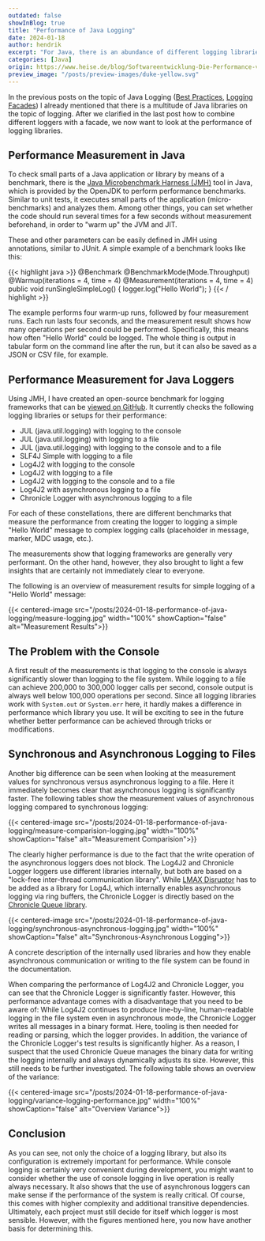 ```yaml
---
outdated: false
showInBlog: true
title: "Performance of Java Logging"
date: 2024-01-18
author: hendrik
excerpt: "For Java, there is an abundance of different logging libraries and possibilities to output log messages. But which of them are really performant?"
categories: [Java]
origin: https://www.heise.de/blog/Softwareentwicklung-Die-Performance-von-Java-Logging-9278737.html
preview_image: "/posts/preview-images/duke-yellow.svg"
---
```


In the previous posts on the topic of Java Logging ([Best Practices](https://open-elements.com/posts/2023/02/07/best-practices-and-anti-pattern-for-logging-in-java-and-other-languages/), [Logging Facades](https://open-elements.com/posts/2023/06/22/logging-facades-for-java/)) I already mentioned that there is a multitude of Java libraries on the topic of logging.
After we clarified in the last post how to combine different loggers with a facade, we now want to look at the performance of logging libraries.

## Performance Measurement in Java

To check small parts of a Java application or library by means of a benchmark, there is the [Java Microbenchmark Harness (JMH)](https://github.com/openjdk/jmh) tool in Java, which is provided by the OpenJDK to perform performance benchmarks.
Similar to unit tests, it executes small parts of the application (micro-benchmarks) and analyzes them.
Among other things, you can set whether the code should run several times for a few seconds without measurement beforehand, in order to "warm up" the JVM and JIT.

These and other parameters can be easily defined in JMH using annotations, similar to JUnit.
A simple example of a benchmark looks like this:

{{< highlight java >}}
@Benchmark
@BenchmarkMode(Mode.Throughput)
@Warmup(iterations = 4, time = 4)
@Measurement(iterations = 4, time = 4)
public void runSingleSimpleLog() {
    logger.log("Hello World");
}
{{< / highlight >}}

The example performs four warm-up runs, followed by four measurement runs.
Each run lasts four seconds, and the measurement result shows how many operations per second could be performed.
Specifically, this means how often "Hello World" could be logged.
The whole thing is output in tabular form on the command line after the run, but it can also be saved as a JSON or CSV file, for example.

## Performance Measurement for Java Loggers

Using JMH, I have created an open-source benchmark for logging frameworks that can be [viewed on GitHub](https://github.com/OpenElements/java-logger-benchmark).
It currently checks the following logging libraries or setups for their performance:

* JUL (java.util.logging) with logging to the console
* JUL (java.util.logging) with logging to a file
* JUL (java.util.logging) with logging to the console and to a file
* SLF4J Simple with logging to a file
* Log4J2 with logging to the console
* Log4J2 with logging to a file
* Log4J2 with logging to the console and to a file
* Log4J2 with asynchronous logging to a file
* Chronicle Logger with asynchronous logging to a file

For each of these constellations, there are different benchmarks that measure the performance from creating the logger to logging a simple "Hello World" message to complex logging calls (placeholder in message, marker, MDC usage, etc.).

The measurements show that logging frameworks are generally very performant.
On the other hand, however, they also brought to light a few insights that are certainly not immediately clear to everyone.

The following is an overview of measurement results for simple logging of a "Hello World" message:

{{< centered-image src="/posts/2024-01-18-performance-of-java-logging/measure-logging.jpg" width="100%" showCaption="false" alt="Measurement Results">}}

## The Problem with the Console

A first result of the measurements is that logging to the console is always significantly slower than logging to the file system.
While logging to a file can achieve 200,000 to 300,000 logger calls per second, console output is always well below 100,000 operations per second.
Since all logging libraries work with `System.out` or `System.err` here, it hardly makes a difference in performance which library you use.
It will be exciting to see in the future whether better performance can be achieved through tricks or modifications.

## Synchronous and Asynchronous Logging to Files

Another big difference can be seen when looking at the measurement values for synchronous versus asynchronous logging to a file.
Here it immediately becomes clear that asynchronous logging is significantly faster.
The following tables show the measurement values of asynchronous logging compared to synchronous logging:

{{< centered-image src="/posts/2024-01-18-performance-of-java-logging/measure-comparision-logging.jpg" width="100%" showCaption="false" alt="Measurement Comparision">}}

The clearly higher performance is due to the fact that the write operation of the asynchronous loggers does not block.
The Log4J2 and Chronicle Logger loggers use different libraries internally, but both are based on a "lock-free inter-thread communication library".
While [LMAX Disruptor](https://github.com/LMAX-Exchange/disruptor) has to be added as a library for Log4J, which internally enables asynchronous logging via ring buffers, the Chronicle Logger is directly based on the [Chronicle Queue library](https://github.com/OpenHFT/Chronicle-Queue).

{{< centered-image src="/posts/2024-01-18-performance-of-java-logging/synchronous-asynchronous-logging.jpg" width="100%" showCaption="false" alt="Synchronous-Asynchronous Logging">}}

A concrete description of the internally used libraries and how they enable asynchronous communication or writing to the file system can be found in the documentation.

When comparing the performance of Log4J2 and Chronicle Logger, you can see that the Chronicle Logger is significantly faster.
However, this performance advantage comes with a disadvantage that you need to be aware of: While Log4J2 continues to produce line-by-line, human-readable logging in the file system even in asynchronous mode, the Chronicle Logger writes all messages in a binary format.
Here, tooling is then needed for reading or parsing, which the logger provides.
In addition, the variance of the Chronicle Logger's test results is significantly higher.
As a reason, I suspect that the used Chronicle Queue manages the binary data for writing the logging internally and always dynamically adjusts its size.
However, this still needs to be further investigated.
The following table shows an overview of the variance:

{{< centered-image src="/posts/2024-01-18-performance-of-java-logging/variance-logging-performance.jpg" width="100%" showCaption="false" alt="Overview Variance">}}

## Conclusion

As you can see, not only the choice of a logging library, but also its configuration is extremely important for performance.
While console logging is certainly very convenient during development, you might want to consider whether the use of console logging in live operation is really always necessary.
It also shows that the use of asynchronous loggers can make sense if the performance of the system is really critical.
Of course, this comes with higher complexity and additional transitive dependencies.
Ultimately, each project must still decide for itself which logger is most sensible.
However, with the figures mentioned here, you now have another basis for determining this.